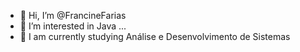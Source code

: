 - 👋 Hi, I’m @FrancineFarias
- 👀 I’m interested in Java ...
- 🌱 I am currently studying Análise e Desenvolvimento de Sistemas


<!---
FrancineFarias/FrancineFarias is a ✨ special ✨ repository because its `README.md` (this file) appears on your GitHub profile.
You can click the Preview link to take a look at your changes.
--->

